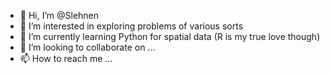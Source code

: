 - 👋 Hi, I’m @Slehnen
- 👀 I’m interested in exploring problems of various sorts
- 🌱 I’m currently learning Python for spatial data (R is my true love though)
- 💞️ I’m looking to collaborate on ...
- 📫 How to reach me ...

<!---
Slehnen/Slehnen is a ✨ special ✨ repository because its `README.md` (this file) appears on your GitHub profile.
You can click the Preview link to take a look at your changes.
--->
